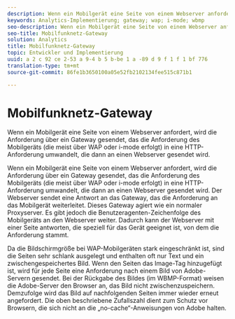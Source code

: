 ```yaml
---
description: Wenn ein Mobilgerät eine Seite von einem Webserver anfordert, wird die Anforderung über ein Gateway gesendet, das die Anforderung des Mobilgeräts (die meist über WAP oder i-mode erfolgt) in eine HTTP-Anforderung umwandelt, die dann an einen Webserver gesendet wird.
keywords: Analytics-Implementierung; gateway; wap; i-mode; wbmp
seo-description: Wenn ein Mobilgerät eine Seite von einem Webserver anfordert, wird die Anforderung über ein Gateway gesendet, das die Anforderung des Mobilgeräts (die meist über WAP oder i-mode erfolgt) in eine HTTP-Anforderung umwandelt, die dann an einen Webserver gesendet wird.
seo-title: Mobilfunknetz-Gateway
solution: Analytics
title: Mobilfunknetz-Gateway
topic: Entwickler und Implementierung
uuid: a 2 c 92 ce 2-53 a 9-4 b 5 b-be 1 a -89 d 9 f 1 f 1 bf 776
translation-type: tm+mt
source-git-commit: 86fe1b3650100a05e52fb2102134fee515c871b1

---
```



# Mobilfunknetz-Gateway

Wenn ein Mobilgerät eine Seite von einem Webserver anfordert, wird die Anforderung über ein Gateway gesendet, das die Anforderung des Mobilgeräts (die meist über WAP oder i-mode erfolgt) in eine HTTP-Anforderung umwandelt, die dann an einen Webserver gesendet wird.

Wenn ein Mobilgerät eine Seite von einem Webserver anfordert, wird die Anforderung über ein Gateway gesendet, das die Anforderung des Mobilgeräts (die meist über WAP oder i-mode erfolgt) in eine HTTP-Anforderung umwandelt, die dann an einen Webserver gesendet wird. Der Webserver sendet eine Antwort an das Gateway, das die Anforderung an das Mobilgerät weiterleitet. Dieses Gateway agiert wie ein normaler Proxyserver. Es gibt jedoch die Benutzeragenten-Zeichenfolge des Mobilgeräts an den Webserver weiter. Dadurch kann der Webserver mit einer Seite antworten, die speziell für das Gerät geeignet ist, von dem die Anforderung stammt.

Da die Bildschirmgröße bei WAP-Mobilgeräten stark eingeschränkt ist, sind die Seiten sehr schlank ausgelegt und enthalten oft nur Text und ein zwischengespeichertes Bild. Wenn den Seiten das Image-Tag hinzugefügt ist, wird für jede Seite eine Anforderung nach einem Bild von Adobe-Servern gesendet. Bei der Rückgabe des Bildes (im WBMP-Format) weisen die Adobe-Server den Browser an, das Bild nicht zwischenzuspeichern. Demzufolge wird das Bild auf nachfolgenden Seiten immer wieder erneut angefordert. Die oben beschriebene Zufallszahl dient zum Schutz vor Browsern, die sich nicht an die „no-cache“-Anweisungen von Adobe halten.

